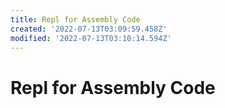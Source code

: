 ```yaml
---
title: Repl for Assembly Code
created: '2022-07-13T03:09:59.458Z'
modified: '2022-07-13T03:10:14.594Z'
---
```


# Repl for Assembly Code



